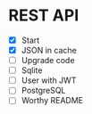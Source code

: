 # REST API

- [x] Start
- [x] JSON in cache
- [ ] Upgrade code
- [ ] Sqlite
- [ ] User with JWT
- [ ] PostgreSQL
- [ ] Worthy README